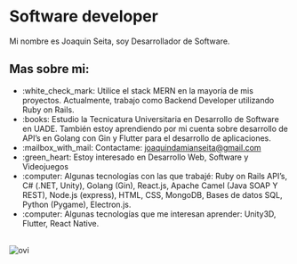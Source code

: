 
<h1>Software developer</h1>

Mi nombre es Joaquin Seita, soy Desarrollador de Software.

<h2>Mas sobre mi:</h2>

<ul>
<li>:white_check_mark: Utilice el stack MERN en la mayoría de mis proyectos. Actualmente, trabajo como Backend Developer utilizando Ruby on Rails.</li>
<li>:books: Estudio la Tecnicatura Universitaria en Desarrollo de Software en UADE. También estoy aprendiendo por mi cuenta sobre desarrollo de API’s en Golang con Gin y Flutter para el desarrollo de aplicaciones.</li>
<li>:mailbox_with_mail: Contactame: <a href="mailto:joaquindamianseita@gmail.com">joaquindamianseita@gmail.com</a></li>
<li>:green_heart: Estoy interesado en Desarrollo Web, Software y Videojuegos</li>
<li>:computer: Algunas tecnologías con las que trabajé: Ruby on Rails API’s, C# (.NET, Unity), Golang (Gin), React.js, Apache Camel (Java SOAP Y REST), Node.js (express), HTML, CSS, MongoDB, Bases de datos SQL, Python (Pygame), Electron.js.</li>
<li>:computer: Algunas tecnologías que me interesan aprender: Unity3D, Flutter, React Native.</li>
</ul><br>

<img src="https://github-readme-stats.vercel.app/api/top-langs?username=JoaquinDamianSeita&show_icons=true&locale=en&layout=compact&theme=chartreuse-dark" alt="ovi" />
